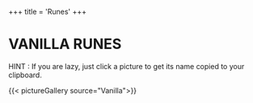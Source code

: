 +++
title = 'Runes'
+++

# VANILLA RUNES

HINT : If you are lazy, just click a picture to get its name copied to your clipboard.

{{< pictureGallery source="Vanilla">}}